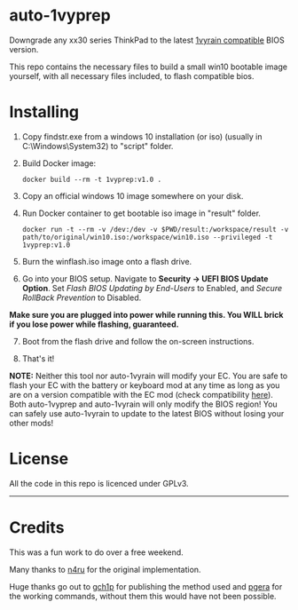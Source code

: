 # auto-1vyprep
                    
Downgrade any xx30 series ThinkPad to the latest [1vyrain compatible](https://github.com/gch1p/thinkpad-bios-software-flashing-guide#bios-versions) BIOS version.

This repo contains the necessary files to build a small win10 bootable image yourself, with all necessary files included, to flash compatible bios.

# Installing

1. Copy findstr.exe from a windows 10 installation (or iso) (usually in C:\Windows\System32) to "script" folder.

2. Build Docker image:
   ```console
   docker build --rm -t 1vyprep:v1.0 .
   ```
3. Copy an official windows 10 image somewhere on your disk.

4. Run Docker container to get bootable iso image in "result" folder.
   ```console
   docker run -t --rm -v /dev:/dev -v $PWD/result:/workspace/result -v path/to/original/win10.iso:/workspace/win10.iso --privileged -t 1vyprep:v1.0
   ```
5. Burn the winflash.iso image onto a flash drive.

6. Go into your BIOS setup. Navigate to **Security -> UEFI BIOS Update Option**. Set *Flash BIOS Updating by End-Users* to Enabled, and *Secure RollBack Prevention* to Disabled. 

**Make sure you are plugged into power while running this. You WILL brick if you lose power while flashing, guaranteed.**

7. Boot from the flash drive and follow the on-screen instructions.

8. That's it!

**NOTE:** Neither this tool nor auto-1vyrain will modify your EC. You are safe to flash your EC with the battery or keyboard mod at any time as long as you are on a version compatible with the EC mod (check compatibility [here](https://github.com/hamishcoleman/thinkpad-ec#compatibilty-warning)). Both auto-1vyprep and auto-1vyrain will only modify the BIOS region! You can safely use auto-1vyrain to update to the latest BIOS without losing your other mods! 

# License

All the code in this repo is licenced under GPLv3.

---

# Credits

This was a fun work to do over a free weekend.

Many thanks to [n4ru](https://1vyra.in/) for the original implementation.

Huge thanks go out to [gch1p](https://github.com/gch1p/thinkpad-bios-software-flashing-guide) for publishing the method used and [pgera](https://github.com/hamishcoleman/thinkpad-ec/issues/70#issuecomment-417903315) for the working commands, without them this would have not been possible.

